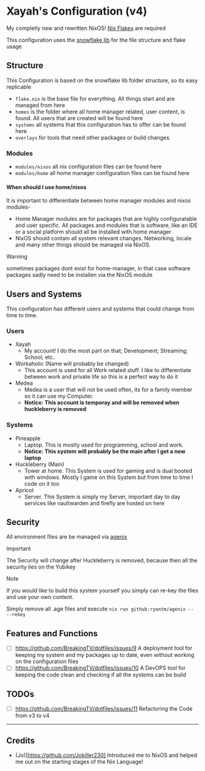 # Xayah's Configuration (v4)
My completly new and rewritten NixOS! [Nix Flakes](https://nixos.wiki/wiki/Flakes) are required

This configuration uses the [snowflake lib](https://github.com/snowfallorg/lib) for the file structure and flake usage

## Structure
This Configuration is based on the snowflake lib folder structure, so its easy replicable

- `flake.nix` is the base file for everything. All things start and are managed from here
- `homes` is the folder where all home manager related, user content, is found. All users that are created will be found here
- `systems` all systems that this configuration has to offer can be found here
- `overlays` for tools that need other packages or build changes.

### Modules
- `modules/nixos` all nix configuration files can be found here
- `modules/home` all home manager configuration files can be found here

#### When should I use home/nixos
It is important to differentiate between home manager modules and nixos modules-
- Home Manager modules are for packages that are highly configuratable and user specific. All packages and modules that is software, like an IDE or a social platform should all be installed with home manager
- NixOS should contain all system relevant changes. Networking, locale and many other things should be managed via NixOS.
> [!WARNING]
> sometimes packages dont exist for home-manager, in that case software packages sadly need to be installen via the NixOS module

## Users and Systems
This configuration has different users and systems that could change from time to time.

### Users
- Xayah
  - My account! I do the most part on that; Development; Streaming; School; etc.
- Workaholic (Name will probably be changed)
  - This account is used for all Work related stuff. I like to differentiate between work and private life so this is a perfect way to do it
- Medea
  - Medea is a user that will not be used often, its for a family member so it can use my Computer.
  - **Notice: This account is temporay and will be removed when huckleberry is removed**


### Systems
- Pineapple
  - Laptop. This is mostly used for programming, school and work.
  - **Notice: This system will probably be the main after I get a new laptop**
- Huckleberry (Main)
  - Tower at home. This System is used for gaming and is dual booted with windows. Mostly I game on this System but from time to time I code on it too
- Apricot
  - Server. This System is simply my Server, important day to day services like vaultwarden and firefly are hosted on here

## Security
All environment files are be managed via [agenix](https://github.com/ryantm/agenix)

> [!Important]
> The Security will change after Huckleberry is removed, because then all the security lies on the Yubikey

> [!Note]
> If you would like to build this system yourself you simply can re-key the files and use your own content.
>
> Simply remove all .age files and execute `nix run github:ryantm/agenix -- --rekey`

## Features and Functions
- [ ] https://github.com/BreakingTV/dotfiles/issues/9 A deployment tool for keeping my system and my packages up to date, even without working on the configuration files
- [ ] https://github.com/BreakingTV/dotfiles/issues/10 A DevOPS tool for keeping the code clean and checking if all the systems can be build

## TODOs 
- [ ] https://github.com/BreakingTV/dotfiles/issues/11 Refactoring the Code from v3 to v4

---
## Credits
- (Jo)[https://github.com/Jokiller230] Introduced me to NixOS and helped me out on the starting stages of the Nix Language!
